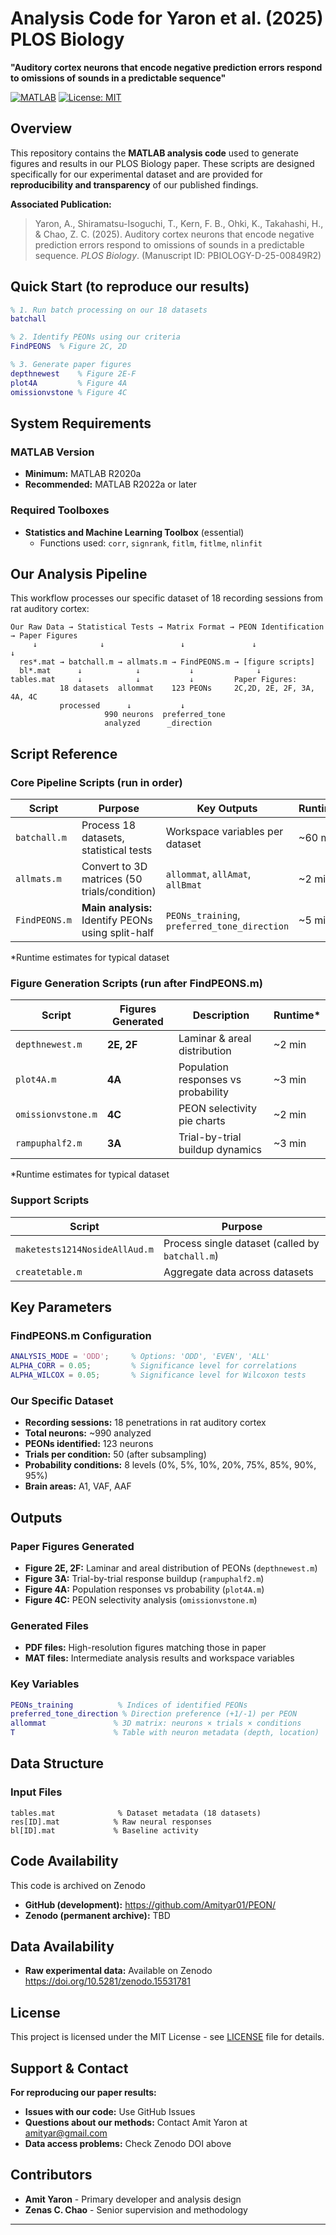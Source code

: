 # Analysis Code for Yaron et al. (2025) PLOS Biology
**"Auditory cortex neurons that encode negative prediction errors respond to omissions of sounds in a predictable sequence"**

[![MATLAB](https://img.shields.io/badge/MATLAB-R2020a%2B-orange.svg)](https://www.mathworks.com/products/matlab.html)
[![License: MIT](https://img.shields.io/badge/License-MIT-yellow.svg)](https://opensource.org/licenses/MIT)

## Overview

This repository contains the **MATLAB analysis code** used to generate figures and results in our PLOS Biology paper. These scripts are designed specifically for our experimental dataset and are provided for **reproducibility and transparency** of our published findings.

**Associated Publication:**
> Yaron, A., Shiramatsu-Isoguchi, T., Kern, F. B., Ohki, K., Takahashi, H., & Chao, Z. C. (2025). Auditory cortex neurons that encode negative prediction errors respond to omissions of sounds in a predictable sequence. *PLOS Biology*. (Manuscript ID: PBIOLOGY-D-25-00849R2)


## Quick Start (to reproduce our results)

```matlab
% 1. Run batch processing on our 18 datasets
batchall

% 2. Identify PEONs using our criteria
FindPEONS  % Figure 2C, 2D

% 3. Generate paper figures
depthnewest    % Figure 2E-F
plot4A         % Figure 4A  
omissionvstone % Figure 4C
```

## System Requirements

### MATLAB Version
- **Minimum:** MATLAB R2020a
- **Recommended:** MATLAB R2022a or later

### Required Toolboxes
- **Statistics and Machine Learning Toolbox** (essential)
  - Functions used: `corr`, `signrank`, `fitlm`, `fitlme`, `nlinfit`



## Our Analysis Pipeline

This workflow processes our specific dataset of 18 recording sessions from rat auditory cortex:

```
Our Raw Data → Statistical Tests → Matrix Format → PEON Identification → Paper Figures
     ↓              ↓                 ↓               ↓                    ↓
  res*.mat → batchall.m → allmats.m → FindPEONS.m → [figure scripts]
  bl*.mat      ↓            ↓           ↓              ↓
tables.mat     ↓            ↓           ↓         Paper Figures:
           18 datasets  allommat    123 PEONs     2C,2D, 2E, 2F, 3A, 4A, 4C
           processed      ↓           ↓              
                     990 neurons  preferred_tone   
                     analyzed      _direction
```

## Script Reference

### Core Pipeline Scripts (run in order)

| Script | Purpose | Key Outputs | Runtime* |
|--------|---------|-------------|----------|
| `batchall.m` | Process 18 datasets, statistical tests | Workspace variables per dataset | ~60 min |
| `allmats.m` | Convert to 3D matrices (50 trials/condition) | `allommat`, `allAmat`, `allBmat` | ~2 min |
| `FindPEONS.m` | **Main analysis:** Identify PEONs using split-half | `PEONs_training`, `preferred_tone_direction` | ~5 min |

*Runtime estimates for typical dataset

### Figure Generation Scripts (run after FindPEONS.m)

| Script | Figures Generated | Description | Runtime* |
|--------|-------------------|-------------|----------|
| `depthnewest.m` | **2E, 2F** | Laminar & areal distribution | ~2 min |
| `plot4A.m` | **4A** | Population responses vs probability | ~3 min |
| `omissionvstone.m` | **4C** | PEON selectivity pie charts | ~2 min |
| `rampuphalf2.m` | **3A** | Trial-by-trial buildup dynamics | ~3 min |

*Runtime estimates for typical dataset

### Support Scripts

| Script | Purpose |
|--------|---------|
| `maketests1214NosideAllAud.m` | Process single dataset (called by `batchall.m`) |
| `createtable.m` | Aggregate data across datasets |

## Key Parameters

### FindPEONS.m Configuration
```matlab
ANALYSIS_MODE = 'ODD';     % Options: 'ODD', 'EVEN', 'ALL'
ALPHA_CORR = 0.05;         % Significance level for correlations  
ALPHA_WILCOX = 0.05;       % Significance level for Wilcoxon tests
```

### Our Specific Dataset
- **Recording sessions:** 18 penetrations in rat auditory cortex
- **Total neurons:** ~990 analyzed
- **PEONs identified:** 123 neurons  
- **Trials per condition:** 50 (after subsampling)
- **Probability conditions:** 8 levels (0%, 5%, 10%, 20%, 75%, 85%, 90%, 95%)
- **Brain areas:** A1, VAF, AAF

## Outputs 

### Paper Figures Generated
- **Figure 2E, 2F:** Laminar and areal distribution of PEONs (`depthnewest.m`)
- **Figure 3A:** Trial-by-trial response buildup (`rampuphalf2.m`) 
- **Figure 4A:** Population responses vs probability (`plot4A.m`)
- **Figure 4C:** PEON selectivity analysis (`omissionvstone.m`)

### Generated Files
- **PDF files:** High-resolution figures matching those in paper
- **MAT files:** Intermediate analysis results and workspace variables

### Key Variables
```matlab
PEONs_training          % Indices of identified PEONs
preferred_tone_direction % Direction preference (+1/-1) per PEON
allommat               % 3D matrix: neurons × trials × conditions
T                      % Table with neuron metadata (depth, location)
```

## Data Structure

### Input Files
```
tables.mat              % Dataset metadata (18 datasets)
res[ID].mat            % Raw neural responses  
bl[ID].mat             % Baseline activity
```


## Code Availability
This code is archived on Zenodo 
- **GitHub (development):** https://github.com/Amityar01/PEON/ 
- **Zenodo (permanent archive):** TBD

## Data Availability
- **Raw experimental data:** Available on Zenodo https://doi.org/10.5281/zenodo.15531781

## License

This project is licensed under the MIT License - see [LICENSE](LICENSE) file for details.

## Support & Contact

**For reproducing our paper results:**
- **Issues with our code:** Use GitHub Issues  
- **Questions about our methods:** Contact Amit Yaron at amityar@gmail.com
- **Data access problems:** Check Zenodo DOI above


## Contributors

- **Amit Yaron** - Primary developer and analysis design
- **Zenas C. Chao** - Senior supervision and methodology

---

